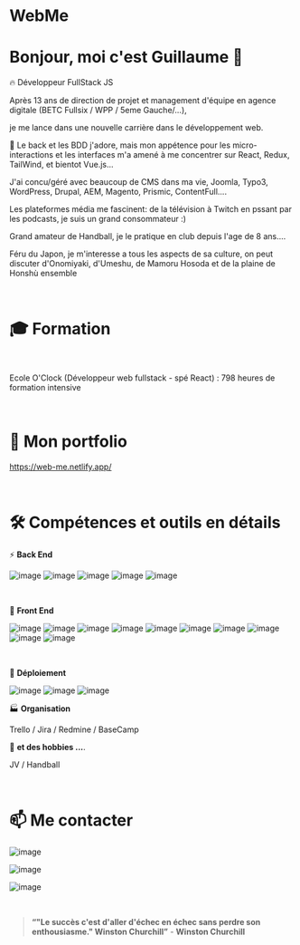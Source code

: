 # WebMe

# Bonjour, moi c'est Guillaume 👋

🔥  Développeur FullStack JS

Après 13 ans de direction de projet et management d'équipe en agence digitale (BETC Fullsix / WPP / 5eme Gauche/...), 

je me lance dans une nouvelle carrière dans le développement web.

🔬 Le back et les BDD j'adore, mais mon appétence pour les micro-interactions et les interfaces m'a amené à me concentrer sur React, Redux, TailWind, et bientot Vue.js...

J'ai concu/géré avec beaucoup de CMS dans ma vie, Joomla, Typo3, WordPress, Drupal, AEM, Magento, Prismic, ContentFull....

Les plateformes média me fascinent: de la télévision à Twitch en pssant par les podcasts, je suis un grand consommateur :) 

Grand amateur de Handball, je le pratique en club depuis l'age de 8 ans....

Féru du Japon, je m'interesse a tous les aspects de sa culture, on peut discuter d'Onomiyaki, d'Umeshu, de Mamoru Hosoda et de la plaine de Honshù ensemble 

<br>

# 🎓 **Formation**
<br>

  Ecole O'Clock (Développeur web fullstack - spé React) : 798 heures de formation intensive

<br>

# 📰 **Mon portfolio**
  https://web-me.netlify.app/

<br>

# 🛠  **Compétences et outils en détails**

⚡  **Back End**
<br>

![image](https://user-images.githubusercontent.com/87021937/159312675-9ac7d7b0-096a-418a-a8a3-ad0cbdfc4c52.png)
![image](https://user-images.githubusercontent.com/87021937/159312839-b8d3c68a-6c82-4a5b-b90f-22b0a935bd9b.png)
![image](https://user-images.githubusercontent.com/87021937/159312848-61c4d66f-228d-4e39-8480-d204ea90b926.png)
![image](https://user-images.githubusercontent.com/87021937/159312873-6f1d9bfe-ff0d-4f31-ae1c-b7b8b9a0d9e7.png)
![image](https://user-images.githubusercontent.com/87021937/159313351-d6ebec2a-0f9b-4383-85c2-08ca7650f190.png)

<br>

💬  **Front End**
<br>

![image](https://user-images.githubusercontent.com/87021937/159312518-65a250f0-0655-4a57-a045-8b8341c7279e.png)
![image](https://user-images.githubusercontent.com/87021937/159312546-c20122d3-7e5d-457b-89a8-1fac3f8b2102.png)
![image](https://user-images.githubusercontent.com/87021937/159312568-edc315ee-0558-492f-bbc6-adf182a46b15.png)
![image](https://user-images.githubusercontent.com/87021937/159312480-b010179b-5988-4ca3-bb9e-e20a9b622d2c.png)
![image](https://user-images.githubusercontent.com/87021937/159311964-190bf464-4d89-4598-b1c9-3639aebd4660.png)
![image](https://user-images.githubusercontent.com/87021937/159312726-ec3639a0-1475-4de7-b166-a2f81723b418.png)
![image](https://user-images.githubusercontent.com/87021937/159312749-b6af8296-de0c-4a57-b25f-d59e6124289c.png)
![image](https://user-images.githubusercontent.com/87021937/159312771-59486dbe-d898-4659-a8cf-856070b85745.png)
![image](https://user-images.githubusercontent.com/87021937/159312797-e2f893bd-d68b-476e-a730-1ea940504362.png)
![image](https://user-images.githubusercontent.com/87021937/159312818-d1571b15-36c1-4e0b-8fda-60d347146eae.png)

<br>

🔭  **Déploiement**
<br>

![image](https://user-images.githubusercontent.com/87021937/159312984-93b69122-76df-4031-8362-e4cdf7f0c999.png)
![image](https://user-images.githubusercontent.com/87021937/159313071-27c2307d-6e37-40ca-8dfc-6ead1e8cb20c.png)
![image](https://user-images.githubusercontent.com/87021937/159314153-e85e38db-23aa-419a-ac9c-a31c29282f03.png)


🏭  **Organisation**
<br>

Trello / Jira / Redmine / BaseCamp
<br>

👯  **et des hobbies ...**.
<br>

JV / Handball 

<br>

# 📫  **Me contacter**
![image](https://user-images.githubusercontent.com/87021937/159312311-4f362012-8467-4c6a-811d-b8a672431ac3.png)


![image](https://user-images.githubusercontent.com/87021937/159312222-de78761b-08d0-44b1-bc9b-6b2e1b3ee019.png)


![image](https://user-images.githubusercontent.com/87021937/159312147-f1933aca-72e7-4907-bad5-4ca3dbf56c97.png)


<br>

> **“"Le succès c'est d'aller d'échec en échec sans perdre son enthousiasme." Winston Churchill”** - **Winston Churchill**
